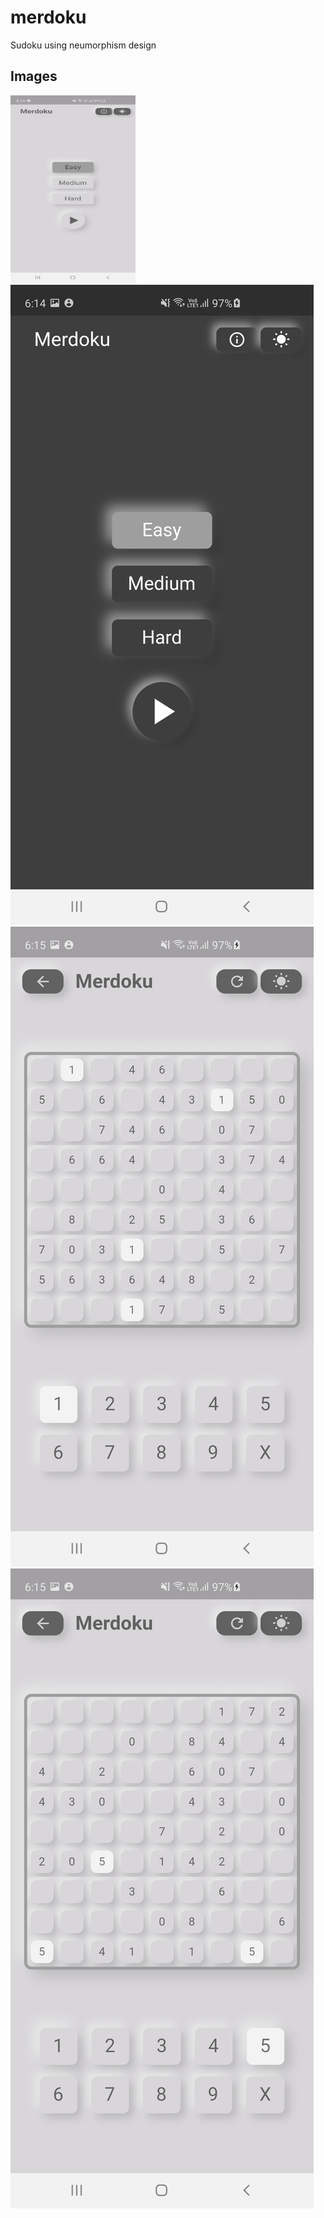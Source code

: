 # merdoku

Sudoku using neumorphism design

## Images

<img src="/screenshots/imgA.jpg" alt="Image A" height=300 width=200 >
<img src="/screenshots/imgB.jpg" alt="Image B">
<img src="/screenshots/imgC.jpg" alt="Image C">
<img src="/screenshots/imgD.jpg" alt="Image D">
